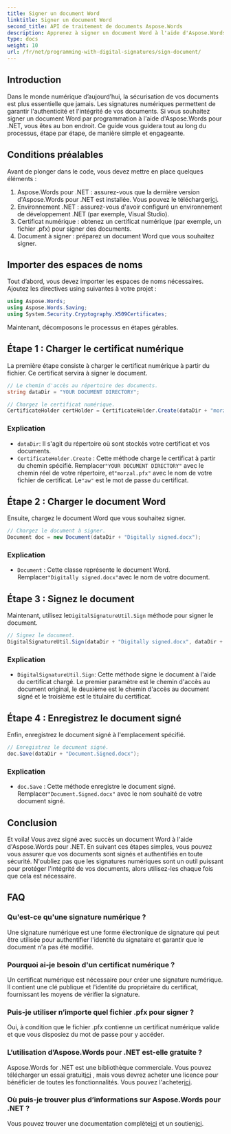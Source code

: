 ```yaml
---
title: Signer un document Word
linktitle: Signer un document Word
second_title: API de traitement de documents Aspose.Words
description: Apprenez à signer un document Word à l'aide d'Aspose.Words pour .NET avec ce guide étape par étape. Sécurisez vos documents en toute simplicité.
type: docs
weight: 10
url: /fr/net/programming-with-digital-signatures/sign-document/
---
```

## Introduction

Dans le monde numérique d’aujourd’hui, la sécurisation de vos documents est plus essentielle que jamais. Les signatures numériques permettent de garantir l'authenticité et l'intégrité de vos documents. Si vous souhaitez signer un document Word par programmation à l'aide d'Aspose.Words pour .NET, vous êtes au bon endroit. Ce guide vous guidera tout au long du processus, étape par étape, de manière simple et engageante.

## Conditions préalables

Avant de plonger dans le code, vous devez mettre en place quelques éléments :

1.  Aspose.Words pour .NET : assurez-vous que la dernière version d'Aspose.Words pour .NET est installée. Vous pouvez le télécharger[ici](https://releases.aspose.com/words/net/).
2. Environnement .NET : assurez-vous d'avoir configuré un environnement de développement .NET (par exemple, Visual Studio).
3. Certificat numérique : obtenez un certificat numérique (par exemple, un fichier .pfx) pour signer des documents.
4. Document à signer : préparez un document Word que vous souhaitez signer.

## Importer des espaces de noms

Tout d’abord, vous devez importer les espaces de noms nécessaires. Ajoutez les directives using suivantes à votre projet :

```csharp
using Aspose.Words;
using Aspose.Words.Saving;
using System.Security.Cryptography.X509Certificates;
```

Maintenant, décomposons le processus en étapes gérables.

## Étape 1 : Charger le certificat numérique

La première étape consiste à charger le certificat numérique à partir du fichier. Ce certificat servira à signer le document.

```csharp
// Le chemin d'accès au répertoire des documents.
string dataDir = "YOUR DOCUMENT DIRECTORY";

// Chargez le certificat numérique.
CertificateHolder certHolder = CertificateHolder.Create(dataDir + "morzal.pfx", "aw");
```

### Explication

- `dataDir`: Il s'agit du répertoire où sont stockés votre certificat et vos documents.
- `CertificateHolder.Create` : Cette méthode charge le certificat à partir du chemin spécifié. Remplacer`"YOUR DOCUMENT DIRECTORY"` avec le chemin réel de votre répertoire, et`"morzal.pfx"` avec le nom de votre fichier de certificat. Le`"aw"` est le mot de passe du certificat.

## Étape 2 : Charger le document Word

Ensuite, chargez le document Word que vous souhaitez signer.

```csharp
// Chargez le document à signer.
Document doc = new Document(dataDir + "Digitally signed.docx");
```

### Explication

- `Document` : Cette classe représente le document Word. Remplacer`"Digitally signed.docx"`avec le nom de votre document.

## Étape 3 : Signez le document

 Maintenant, utilisez le`DigitalSignatureUtil.Sign` méthode pour signer le document.

```csharp
// Signez le document.
DigitalSignatureUtil.Sign(dataDir + "Digitally signed.docx", dataDir + "Document.Signed.docx", certHolder);
```

### Explication

- `DigitalSignatureUtil.Sign`: Cette méthode signe le document à l'aide du certificat chargé. Le premier paramètre est le chemin d'accès au document original, le deuxième est le chemin d'accès au document signé et le troisième est le titulaire du certificat.

## Étape 4 : Enregistrez le document signé

Enfin, enregistrez le document signé à l'emplacement spécifié.

```csharp
// Enregistrez le document signé.
doc.Save(dataDir + "Document.Signed.docx");
```

### Explication

- `doc.Save` : Cette méthode enregistre le document signé. Remplacer`"Document.Signed.docx"` avec le nom souhaité de votre document signé.

## Conclusion

Et voila! Vous avez signé avec succès un document Word à l'aide d'Aspose.Words pour .NET. En suivant ces étapes simples, vous pouvez vous assurer que vos documents sont signés et authentifiés en toute sécurité. N'oubliez pas que les signatures numériques sont un outil puissant pour protéger l'intégrité de vos documents, alors utilisez-les chaque fois que cela est nécessaire.

## FAQ

### Qu'est-ce qu'une signature numérique ?
Une signature numérique est une forme électronique de signature qui peut être utilisée pour authentifier l'identité du signataire et garantir que le document n'a pas été modifié.

### Pourquoi ai-je besoin d'un certificat numérique ?
Un certificat numérique est nécessaire pour créer une signature numérique. Il contient une clé publique et l'identité du propriétaire du certificat, fournissant les moyens de vérifier la signature.

### Puis-je utiliser n’importe quel fichier .pfx pour signer ?
Oui, à condition que le fichier .pfx contienne un certificat numérique valide et que vous disposiez du mot de passe pour y accéder.

### L’utilisation d’Aspose.Words pour .NET est-elle gratuite ?
 Aspose.Words for .NET est une bibliothèque commerciale. Vous pouvez télécharger un essai gratuit[ici](https://releases.aspose.com/) , mais vous devrez acheter une licence pour bénéficier de toutes les fonctionnalités. Vous pouvez l'acheter[ici](https://purchase.aspose.com/buy).

### Où puis-je trouver plus d’informations sur Aspose.Words pour .NET ?
 Vous pouvez trouver une documentation complète[ici](https://reference.aspose.com/words/net/) et un soutien[ici](https://forum.aspose.com/c/words/8).